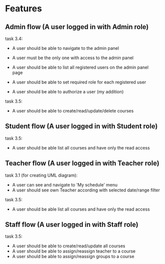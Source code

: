 # Features

## Admin flow (A user logged in with Admin role)

task 3.4:
+ A user should be able to navigate to the admin panel
+ A user must be the only one with access to the admin panel
+ A user should be able to list all registered users on the admin panel page

+ A user should be able to set required role for each registered user 
+ A user should be able to authorize a user (my addition)

task 3.5: 
+ A user should be able to create/read/update/delete courses

## Student flow (A user logged in with Student role)

task 3.5:
+ A user should be able list all courses and have only the read access

## Teacher flow (A user logged in with Teacher role)

task 3.1 (for creating UML diagram):
- A user can see and navigate to 'My schedule' menu
- A user should see own Teacher according with selected date/range filter

task 3.5:
+ A user should be able list all courses and have only the read access

## Staff flow (A user logged in with Staff role)

task 3.5:
- A user should be able to create/read/update all courses
- A user should be able to assign/reassign teacher to a course
- A user should be able to assign/reassign groups to a course 
